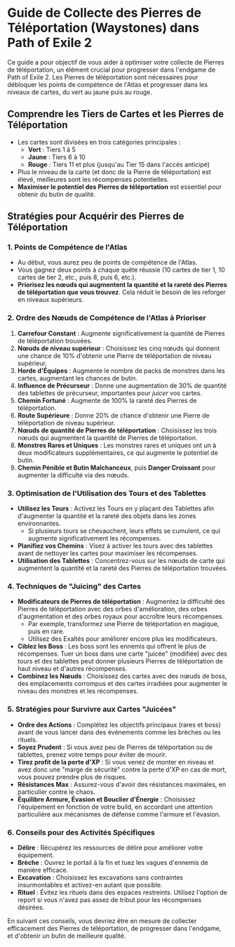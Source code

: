 # Guide de Collecte des Pierres de Téléportation (Waystones) dans Path of Exile 2

Ce guide a pour objectif de vous aider à optimiser votre collecte de Pierres de téléportation, un élément crucial pour progresser dans l'endgame de Path of Exile 2. Les Pierres de téléportation sont nécessaires pour débloquer les points de compétence de l'Atlas et progresser dans les niveaux de cartes, du vert au jaune puis au rouge.

## Comprendre les Tiers de Cartes et les Pierres de Téléportation

*   Les cartes sont divisées en trois catégories principales :
    *   **Vert** : Tiers 1 à 5
    *   **Jaune** : Tiers 6 à 10
    *   **Rouge** : Tiers 11 et plus (jusqu'au Tier 15 dans l'accès anticipé)
*   Plus le niveau de la carte (et donc de la Pierre de téléportation) est élevé, meilleures sont les récompenses potentielles.
*   **Maximiser le potentiel des Pierres de téléportation** est essentiel pour obtenir du butin de qualité.

## Stratégies pour Acquérir des Pierres de Téléportation

### 1. Points de Compétence de l'Atlas

*   Au début, vous aurez peu de points de compétence de l'Atlas.
*   Vous gagnez deux points à chaque quête réussie (10 cartes de tier 1, 10 cartes de tier 2, etc., puis 8, puis 6, etc.).
*   **Priorisez les nœuds qui augmentent la quantité et la rareté des Pierres de téléportation que vous trouvez**. Cela réduit le besoin de les reforger en niveaux supérieurs.

### 2. Ordre des Nœuds de Compétence de l'Atlas à Prioriser

1.  **Carrefour Constant** : Augmente significativement la quantité de Pierres de téléportation trouvées.
2.  **Nœuds de niveau supérieur** : Choisissez les cinq nœuds qui donnent une chance de 10% d'obtenir une Pierre de téléportation de niveau supérieur.
3.  **Horde d'Équipes** : Augmente le nombre de packs de monstres dans les cartes, augmentant les chances de butin.
4.  **Influence de Précurseur** : Donne une augmentation de 30% de quantité des tablettes de précurseur, importantes pour *juicer* vos cartes.
5.  **Chemin Fortuné** : Augmente de 100% la rareté des Pierres de téléportation.
6.  **Route Supérieure** : Donne 20% de chance d'obtenir une Pierre de téléportation de niveau supérieur.
7.  **Nœuds de quantité de Pierres de téléportation** : Choisissez les trois nœuds qui augmentent la quantité de Pierres de téléportation.
8.  **Monstres Rares et Uniques** : Les monstres rares et uniques ont un à deux modificateurs supplémentaires, ce qui augmente le potentiel de butin.
9.  **Chemin Pénible et Butin Malchanceux**, puis **Danger Croissant** pour augmenter la difficulté via des nœuds.

### 3. Optimisation de l'Utilisation des Tours et des Tablettes

*   **Utilisez les Tours** : Activez les Tours en y plaçant des Tablettes afin d'augmenter la quantité et la rareté des objets dans les zones environnantes.
    *   Si plusieurs tours se chevauchent, leurs effets se cumulent, ce qui augmente significativement les récompenses.
*   **Planifiez vos Chemins** : Visez à activer les tours avec des tablettes avant de nettoyer les cartes pour maximiser les récompenses.
*   **Utilisation des Tablettes** : Concentrez-vous sur les nœuds de carte qui augmentent la quantité et la rareté des Pierres de téléportation trouvées.

### 4. Techniques de "Juicing" des Cartes

*   **Modificateurs de Pierres de téléportation** : Augmentez la difficulté des Pierres de téléportation avec des orbes d'amélioration, des orbes d'augmentation et des orbes royaux pour accroître leurs récompenses.
    *   Par exemple, transformez une Pierre de téléportation en magique, puis en rare.
    *   Utilisez des Exaltés pour améliorer encore plus les modificateurs.
*   **Ciblez les Boss** : Les boss sont les ennemis qui offrent le plus de récompenses. Tuer un boss dans une carte "juicée" (modifiée) avec des tours et des tablettes peut donner plusieurs Pierres de téléportation de haut niveau et d'autres récompenses.
*   **Combinez les Nœuds** : Choisissez des cartes avec des nœuds de boss, des emplacements corrompus et des cartes irradiées pour augmenter le niveau des monstres et les récompenses.

### 5. Stratégies pour Survivre aux Cartes "Juicées"

*   **Ordre des Actions** : Complétez les objectifs principaux (rares et boss) avant de vous lancer dans des événements comme les brèches ou les rituels.
*   **Soyez Prudent** : Si vous avez peu de Pierres de téléportation ou de tablettes, prenez votre temps pour éviter de mourir.
*   **Tirez profit de la perte d'XP** : Si vous venez de monter en niveau et avez donc une "marge de sécurité" contre la perte d'XP en cas de mort, vous pouvez prendre plus de risques.
*   **Résistances Max** : Assurez-vous d'avoir des résistances maximales, en particulier contre le chaos.
*   **Équilibre Armure, Évasion et Bouclier d'Énergie** : Choisissez l'équipement en fonction de votre build, en accordant une attention particulière aux mécanismes de défense comme l'armure et l'évasion.

### 6. Conseils pour des Activités Spécifiques

*   **Délire** : Récupérez les ressources de délire pour améliorer votre équipement.
*   **Brèche** : Ouvrez le portail à la fin et tuez les vagues d'ennemis de manière efficace.
*   **Excavation** : Choisissez les excavations sans contraintes insurmontables et activez-en autant que possible.
*   **Rituel** : Évitez les rituels dans des espaces restreints. Utilisez l'option de report si vous n'avez pas assez de tribut pour les récompenses désirées.

En suivant ces conseils, vous devriez être en mesure de collecter efficacement des Pierres de téléportation, de progresser dans l'endgame, et d'obtenir un butin de meilleure qualité.
